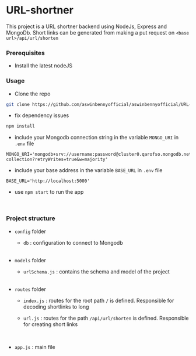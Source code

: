 # URL-shortner
This project is a URL shortner backend using NodeJs, Express and MongoDb. Short links can be generated from making a put request on `<base url>/api/url/shorten`
<br/>
### Prerequisites
- Install the latest nodeJS


### Usage
- Clone the repo 
```bash
git clone https://github.com/aswinbennyofficial/aswinbennyofficial/URL-shortner.git
```



- fix dependency issues
```bash
npm install
```



- include your Mongodb connection string in the variable `MONGO_URI` in `.env` file 
```env
MONGO_URI='mongodb+srv://username:password@cluster0.qarofso.mongodb.net/url-collection?retryWrites=true&w=majority'
```



  
- include your base address in the variable `BASE_URL` in `.env` file
```
BASE_URL='http://localhost:5000'
```



- use `npm start` to run the app

<br/>



### Project structure
- `config` folder
    - `db` : configuration to connect to Mongodb

    <br/>
- `models` folder
    - `urlSchema.js` : contains the schema and model of the project
 
    <br/>
- `routes` folder
    - `index.js` : routes for the root path `/` is defined. Responsible for decoding shortlinks to long
    - `url.js` : routes for the path `/api/url/shorten` is defined. Responsible for creating short links
 
      <br/>
- `app.js` : main file


 
